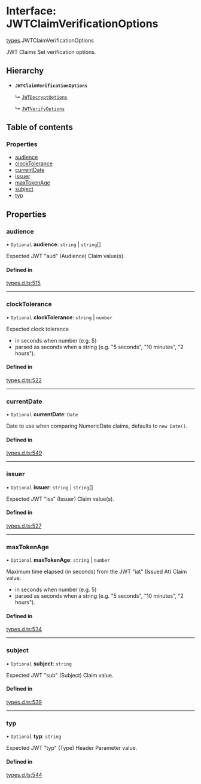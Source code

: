 # Interface: JWTClaimVerificationOptions

[types](../modules/types.md).JWTClaimVerificationOptions

JWT Claims Set verification options.

## Hierarchy

- **`JWTClaimVerificationOptions`**

  ↳ [`JWTDecryptOptions`](jwt_decrypt.JWTDecryptOptions.md)

  ↳ [`JWTVerifyOptions`](jwt_verify.JWTVerifyOptions.md)

## Table of contents

### Properties

- [audience](types.JWTClaimVerificationOptions.md#audience)
- [clockTolerance](types.JWTClaimVerificationOptions.md#clocktolerance)
- [currentDate](types.JWTClaimVerificationOptions.md#currentdate)
- [issuer](types.JWTClaimVerificationOptions.md#issuer)
- [maxTokenAge](types.JWTClaimVerificationOptions.md#maxtokenage)
- [subject](types.JWTClaimVerificationOptions.md#subject)
- [typ](types.JWTClaimVerificationOptions.md#typ)

## Properties

### audience

• `Optional` **audience**: `string` \| `string`[]

Expected JWT "aud" (Audience) Claim value(s).

#### Defined in

[types.d.ts:515](https://github.com/panva/jose/blob/v3.19.0/src/types.d.ts#L515)

___

### clockTolerance

• `Optional` **clockTolerance**: `string` \| `number`

Expected clock tolerance
- in seconds when number (e.g. 5)
- parsed as seconds when a string (e.g. "5 seconds", "10 minutes", "2 hours").

#### Defined in

[types.d.ts:522](https://github.com/panva/jose/blob/v3.19.0/src/types.d.ts#L522)

___

### currentDate

• `Optional` **currentDate**: `Date`

Date to use when comparing NumericDate claims, defaults to `new Date()`.

#### Defined in

[types.d.ts:549](https://github.com/panva/jose/blob/v3.19.0/src/types.d.ts#L549)

___

### issuer

• `Optional` **issuer**: `string` \| `string`[]

Expected JWT "iss" (Issuer) Claim value(s).

#### Defined in

[types.d.ts:527](https://github.com/panva/jose/blob/v3.19.0/src/types.d.ts#L527)

___

### maxTokenAge

• `Optional` **maxTokenAge**: `string` \| `number`

Maximum time elapsed (in seconds) from the JWT "iat" (Issued At) Claim value.
- in seconds when number (e.g. 5)
- parsed as seconds when a string (e.g. "5 seconds", "10 minutes", "2 hours").

#### Defined in

[types.d.ts:534](https://github.com/panva/jose/blob/v3.19.0/src/types.d.ts#L534)

___

### subject

• `Optional` **subject**: `string`

Expected JWT "sub" (Subject) Claim value.

#### Defined in

[types.d.ts:539](https://github.com/panva/jose/blob/v3.19.0/src/types.d.ts#L539)

___

### typ

• `Optional` **typ**: `string`

Expected JWT "typ" (Type) Header Parameter value.

#### Defined in

[types.d.ts:544](https://github.com/panva/jose/blob/v3.19.0/src/types.d.ts#L544)

